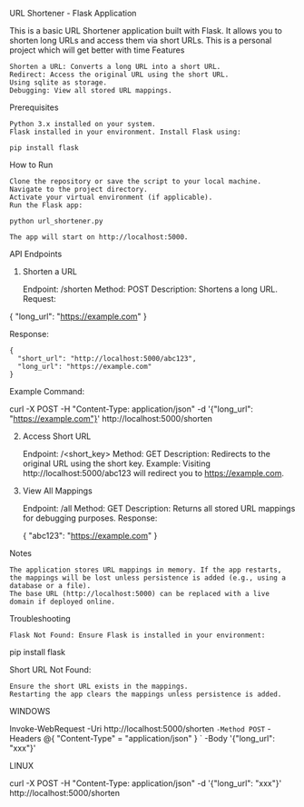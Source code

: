 URL Shortener - Flask Application

This is a basic URL Shortener application built with Flask. It allows you to shorten long URLs and access them via short URLs. 
This is a personal project which will get better with time
Features

    Shorten a URL: Converts a long URL into a short URL.
    Redirect: Access the original URL using the short URL.
    Using sqlite as storage.
    Debugging: View all stored URL mappings.

Prerequisites

    Python 3.x installed on your system.
    Flask installed in your environment. Install Flask using:

    pip install flask

How to Run

    Clone the repository or save the script to your local machine.
    Navigate to the project directory.
    Activate your virtual environment (if applicable).
    Run the Flask app:

    python url_shortener.py

    The app will start on http://localhost:5000.

API Endpoints
1. Shorten a URL

    Endpoint: /shorten
    Method: POST
    Description: Shortens a long URL.
    Request:

{
  "long_url": "https://example.com"
}

Response:

    {
      "short_url": "http://localhost:5000/abc123",
      "long_url": "https://example.com"
    }
Example Command:

curl -X POST -H "Content-Type: application/json" -d '{"long_url": "https://example.com"}' http://localhost:5000/shorten

2. Access Short URL

    Endpoint: /<short_key>
    Method: GET
    Description: Redirects to the original URL using the short key.
    Example: Visiting http://localhost:5000/abc123 will redirect you to https://example.com.

3. View All Mappings

    Endpoint: /all
    Method: GET
    Description: Returns all stored URL mappings for debugging purposes.
    Response:

    {
      "abc123": "https://example.com"
    }

Notes

    The application stores URL mappings in memory. If the app restarts, the mappings will be lost unless persistence is added (e.g., using a database or a file).
    The base URL (http://localhost:5000) can be replaced with a live domain if deployed online.

Troubleshooting

    Flask Not Found: Ensure Flask is installed in your environment:

pip install flask

Short URL Not Found:

    Ensure the short URL exists in the mappings.
    Restarting the app clears the mappings unless persistence is added.


WINDOWS

Invoke-WebRequest -Uri http://localhost:5000/shorten `
                  -Method POST `
                  -Headers @{ "Content-Type" = "application/json" } `
                  -Body '{"long_url": "xxx"}'


LINUX

curl -X POST -H "Content-Type: application/json" -d '{"long_url": "xxx"}' http://localhost:5000/shorten
